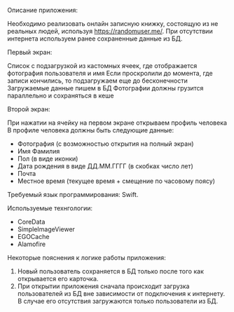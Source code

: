 Описание приложения:

Необходимо реализовать онлайн записную книжку, состоящую из не реальных людей, используя https://randomuser.me/. При отсутствии интернета используем ранее сохраненные данные из БД.

Первый экран:

  Список с подзагрузкой из кастомных ячеек, где отображается фотография пользователя и имя
Если проскролили до момента, где записи кончились, то подзагружаем еще до бесконечности
Загружаемые данные пишем в БД
Фотографии должны грузится параллельно и сохраняться в кеше

Второй экран:

  При нажатии на ячейку на первом экране открываем профиль человека
  В профиле человека должны быть следующие данные:
  - Фотография (с возможностью открытия на полный экран)
  - Имя Фамилия
  - Пол (в виде иконки)
  - Дата рождения в виде ДД.ММ.ГГГГ (в скобках число лет)
  - Почта
  - Местное время (текущее время + смещение по часовому поясу)

Требуемый язык программирования: Swift.

Используемые технгологии: 
  - CoreData
  - SimpleImageViewer
  - EGOCache
  - Alamofire

Некоторые пояснения к логике работы приложения:
  1) Новый пользователь сохраняется в БД только после того как открывается его карточка.
  2) При открытии приложения сначала происходит загрузка пользователей из БД вне зависимости от подключения к интернету.
  В случае его отсутствия загружаются только пользователи из БД. 
